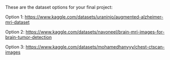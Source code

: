 These are the dataset options for your final project:

Option 1: https://www.kaggle.com/datasets/uraninjo/augmented-alzheimer-mri-dataset 

Option 2: https://www.kaggle.com/datasets/navoneel/brain-mri-images-for-brain-tumor-detection 

Option 3: https://www.kaggle.com/datasets/mohamedhanyyy/chest-ctscan-images

